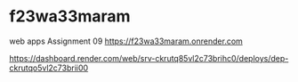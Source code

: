 # f23wa33maram
web apps Assignment 09
https://f23wa33maram.onrender.com

https://dashboard.render.com/web/srv-ckrutq85vl2c73brihc0/deploys/dep-ckrutqo5vl2c73brii00
